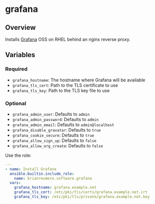# grafana

## Overview

Installs [Grafana](https://grafana.com/) OSS on RHEL behind an nginx reverse proxy.

## Variables

### Required

- `grafana_hostname`: The hostname where Grafana will be available
- `grafana_tls_cert`: Path to the TLS certificate to use
- `grafana_tls_key`: Path to the TLS key file to use

### Optional

- `grafana_admin_user`: Defaults to `admin`
- `grafana_admin_password`: Defaults to `admin`
- `grafana_admin_email`: Defaults to `admin@localhost`
- `grafana_disable_gravatar`: Defaults to `true`
- `grafana_cookie_secure`: Defaults to `true`
- `grafana_allow_sign_up`: Defaults to `false`
- `grafana_allow_org_create`: Defaults to `false`

Use the role:

```yaml
---
- name: Install Grafana
  ansible.builtin.include_role:
    name: brianreumere.software.grafana
  vars:
    grafana_hostname: grafana.example.net
    grafana_tls_cert: /etc/pki/tls/certs/grafana.example.net.crt
    grafana_tls_key: /etc/pki/tls/private/grafana.example.net.key
```
